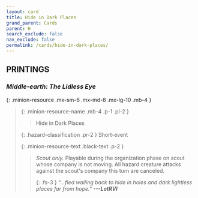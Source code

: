 ```yaml
---
layout: card
title: Hide in Dark Places
grand_parent: Cards
parent: H
search_exclude: false
nav_exclude: false
permalink: /cards/hide-in-dark-places/
---
```


## PRINTINGS


### _Middle-earth: The Lidless Eye_

{: .minion-resource .mx-sm-6 .mx-md-8 .mx-lg-10 .mb-4 }
> {: .minion-resource-name .mb-4 .p-1 .pl-2 }
> > <div class="hazard-mp"></div>
> > <div class="card-name">Hide in Dark Places</div>
>
> {: .hazard-classification .pr-2 }
> Short-event
>
> {: .minion-resource-text .black-text .p-2 }
> > _Scout only._ Playable during the organization phase on scout whose company is not moving. All hazard creature attacks against the scout's company this turn are canceled. 
> > 
> > {: .fs-3 } 
> > _“...fled wailing back to hide in holes and dark lightless places far from hope."_ ***---&#65279;LotRVI*** 
> 
